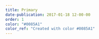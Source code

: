 ```yaml
---
title: Primary
date-publication: 2017-01-18 12-00-00
order: 1
color: "#0085A1"
color_ref: "Created with color #0085A1"
---
```

